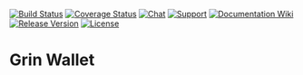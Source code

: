 [![Build Status](https://img.shields.io/travis/gottstech/grin-wallet/master.svg)](https://travis-ci.org/gottstech/grin-wallet)
[![Coverage Status](https://img.shields.io/codecov/c/github/gottstech/grin-wallet/master.svg)](https://codecov.io/gh/gottstech/grin-wallet)
[![Chat](https://img.shields.io/gitter/room/grin_community/Lobby.svg)](https://gitter.im/grin_community/Lobby)
[![Support](https://img.shields.io/badge/support-on%20gitter-brightgreen.svg)](https://gitter.im/grin_community/support)
[![Documentation Wiki](https://img.shields.io/badge/doc-wiki-blue.svg)](https://github.com/mimblewimble/docs/wiki)
[![Release Version](https://img.shields.io/github/release/gottstech/grin-wallet.svg)](https://github.com/gottstech/grin-wallet/releases)
[![License](https://img.shields.io/github/license/gottstech/grin-wallet.svg)](https://github.com/gottstech/grin-wallet/blob/master/LICENSE)

# Grin Wallet
